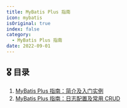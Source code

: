 ```yaml
---
title: MyBatis Plus 指南
icon: mybatis
isOriginal: true
index: false
category:
  - MyBatis Plus 指南
date: 2022-09-01
---
```


## 🎖️ 目录

1. [MyBatis Plus 指南：简介及入门实例](2022-02-01-intro-and-quick-start.md)
2. [MyBatis Plus 指南：日志配置及常用 CRUD](2022-02-02-log-and-common-crud.md)